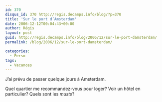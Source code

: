 ```yaml
---
id: 370
disqus_id: 370 http://regis.decamps.info/blog/?p=370
title: 'Sur le port d’Amsterdam'
date: 2006-12-12T00:04:43+00:00
author: Régis
layout: post
guid: http://regis.decamps.info/blog/2006/12/sur-le-port-damsterdam/
permalink: /blog/2006/12/sur-le-port-damsterdam/

categories:
  - Perso
tags:
  - Vacances
---
```

J’ai prévu de passer quelque jours à Amsterdam.

Quel quartier me recommandez-vous pour loger? Voir un hôtel en particulier? Quels sont les _musts_?

